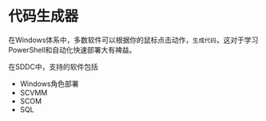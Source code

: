 # 代码生成器

在Windows体系中，多数软件可以根据你的鼠标点击动作，`生成代码`，这对于学习PowerShell和自动化快速部署大有裨益。

在SDDC中，支持的软件包括

- Windows角色部署
- SCVMM
- SCOM
- SQL